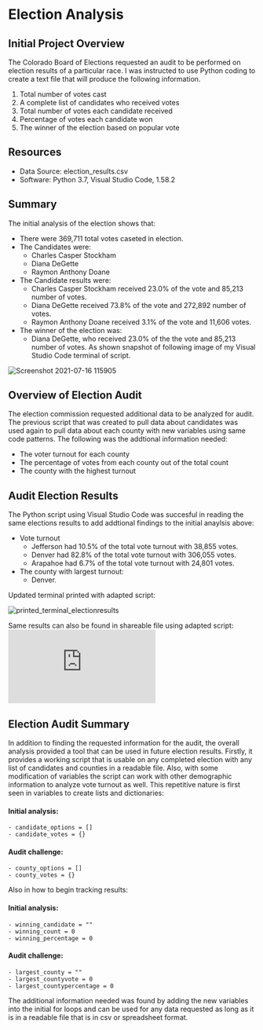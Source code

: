 # Election Analysis

## Initial Project Overview

The Colorado Board of Elections requested an audit to be performed on election results of a particular race. I was instructed to use Python coding to create a text file that will produce the following information. 
1. Total number of votes cast
2. A complete list of candidates who received votes
3. Total number of votes each candidate received
4. Percentage of votes each candidate won
5. The winner of the election based on popular vote

## Resources
- Data Source: election_results.csv
- Software: Python 3.7, Visual Studio Code, 1.58.2

## Summary 
The initial analysis of the election shows that:
- There were 369,711 total votes caseted in election.
- The Candidates were:
    - Charles Casper Stockham
    - Diana DeGette
    - Raymon Anthony Doane
- The Candidate results were:
    - Charles Casper Stockham received 23.0% of the vote and 85,213 number of votes.
    - Diana DeGette received 73.8% of the vote and 272,892 number of votes.
    - Raymon Anthony Doane received 3.1% of the vote and 11,606 votes.
- The winner of the election was:
    - Diana DeGette, who received 23.0% of the the vote and 85,213 number of votes.
 As shown snapshot of following image of my Visual Studio Code terminal of script.

![Screenshot 2021-07-16 115905](https://user-images.githubusercontent.com/86267773/125996215-e7110307-d139-456d-8205-daeb5797d55a.png)

## Overview of Election Audit
The election commission requested additional data to be analyzed for audit. The previous script that was created to pull data about candidates was used again to pull data about each county with new variables using same code patterns. The following was the addtional information needed:
- The voter turnout for each county
- The percentage of votes from each county out of the total count
- The county with the highest turnout

## Audit Election Results
The Python script using Visual Studio Code was succesful in reading the same elections results to add addtional findings to the initial anaylsis above:
- Vote turnout
    - Jefferson had 10.5% of the total vote turnout with 38,855 votes.
    - Denver had 82.8% of the total vote turnout with 306,055 votes.
    - Arapahoe had 6.7% of the total vote turnout with 24,801 votes. 
- The county with largest turnout:
    - Denver.
    
Updated terminal printed with adapted script:

![printed_terminal_electionresults](https://user-images.githubusercontent.com/86267773/126052354-846273e7-5709-4fd4-9469-76ec95175c1b.png)

Same results can also be found in shareable file using adapted script:
![election_results.txt](https://github.com/LauraHaq/Election_Analysis/files/6835487/election_results.txt)

## Election Audit Summary
In addition to finding the requested information for the audit, the overall analysis provided a tool that can be used in future election results. Firstly, it provides a working script that is usable on any completed election with any list of candidates and counties in a readable file. Also, with some modification of variables the script can work with other demographic information to analyze vote turnout as well. This repetitive nature is first seen in variables to create lists and dictionaries:
#### Initial analysis:
    - candidate_options = []
    - candidate_votes = {}
#### Audit challenge:
    - county_options = []
    - county_votes = {}
Also in how to begin tracking results:
#### Initial analysis:
    - winning_candidate = ""
    - winning_count = 0
    - winning_percentage = 0

#### Audit challenge:
    - largest_county = ""
    - largest_countyvote = 0
    - largest_countypercentage = 0

The additional information needed was found by adding the new variables into the initial for loops and can be used for any data requested as long as it is in a readable file that is in csv or spreadsheet format.
